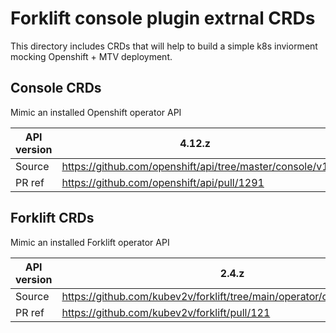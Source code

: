 # Forklift console plugin extrnal CRDs

This directory includes CRDs that will help to build a simple
k8s inviorment mocking Openshift + MTV deployment.

## Console CRDs

Mimic an installed Openshift operator API

| API version | 4.12.z  |
| ------------| --------|
| Source | https://github.com/openshift/api/tree/master/console/v1 |
| PR ref | https://github.com/openshift/api/pull/1291 |

## Forklift CRDs

Mimic an installed Forklift operator API

| API version | 2.4.z |
| ------------| --------|
| Source | https://github.com/kubev2v/forklift/tree/main/operator/config/crd/bases |
| PR ref | https://github.com/kubev2v/forklift/pull/121 |
